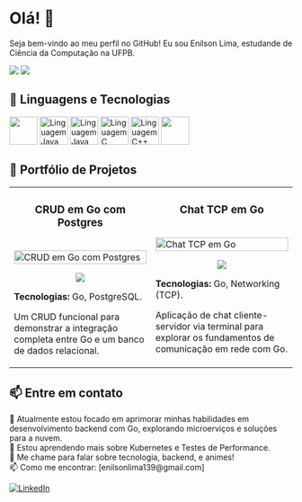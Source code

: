 # Olá! 👋

Seja bem-vindo ao meu perfil no GitHub! Eu sou Enilson Lima, estudande de Ciência da Computação na UFPB.

<div>
  <img src="https://github-readme-stats.vercel.app/api?username=enilsonn&theme=github_dark&show_icons=true&rank_icon=github&hide_border=true&cache_seconds=1&include_all_commits=true" />
  <img src="https://github-readme-stats.vercel.app/api/top-langs/?username=enilsonn&layout=compact&theme=github_dark&hide_border=true&cache_seconds=1" />

## 🔧 Linguagens e Tecnologias

<div>
  <img src="https://cdn.jsdelivr.net/gh/devicons/devicon@latest/icons/go/go-original.svg" width="50" height="50" />
  <img src="https://cdn.jsdelivr.net/gh/devicons/devicon@latest/icons/docker/docker-original-wordmark.svg" alt="Linguagem Java" width="50" height="50" />
  <img src="https://cdn.jsdelivr.net/gh/devicons/devicon@latest/icons/kubernetes/kubernetes-plain-wordmark.svg" alt="Linguagem Java" width="50" height="50" />
  <img src="https://cdn.jsdelivr.net/gh/devicons/devicon/icons/c/c-original.svg" alt="Linguagem C" width="50" height="50" />
  <img src="https://cdn.jsdelivr.net/gh/devicons/devicon@latest/icons/cplusplus/cplusplus-original.svg" alt="Linguagem C++" width="50" height="50" />
  <img src="https://cdn.jsdelivr.net/gh/devicons/devicon@latest/icons/python/python-original.svg" width="50" height="50" />   
</div>

## 🚀 Portfólio de Projetos

<table width="100%">
  <tr>
    <td width="50%" valign="top">
      <h3 align="center">CRUD em Go com Postgres</h3>
      <br />
      <a href="https://github.com/Enilsonn/CRUD-Postgres" target="_blank">
        <img src="https://user-images.githubusercontent.com/25181517/183891303-37b3f9f2-3919-4977-827c-142cf4313840.png" width="100%" alt="CRUD em Go com Postgres"/>
      </a>
      <br />
      <p align="center">
        <a href="https://github.com/Enilsonn/CRUD-Postgres" target="_blank">
          <img src="https://img.shields.io/badge/C%C3%B3digo-181717?style=for-the-badge&logo=github&logoColor=white" />
        </a>
      </p>
      <p><strong>Tecnologias:</strong> Go, PostgreSQL.</p>
      <p>Um CRUD funcional para demonstrar a integração completa entre Go e um banco de dados relacional.</p>
    </td>
    
  <td width="50%" valign="top">
      <h3 align="center">Chat TCP em Go</h3>
      <br />
      <a href="https://github.com/Enilsonn/Chat-TCP-Go" target="_blank">
        <img src="https://user-images.githubusercontent.com/25181517/183891303-37b3f9f2-3919-4977-827c-142cf4313840.png" width="100%" alt="Chat TCP em Go"/>
      </a>
      <br />
      <p align="center">
        <a href="https://github.com/Enilsonn/Chat-TCP-Go" target="_blank">
          <img src="https://img.shields.io/badge/C%C3%B3digo-181717?style=for-the-badge&logo=github&logoColor=white" />
        </a>
      </p>
      <p><strong>Tecnologias:</strong> Go, Networking (TCP).</p>
      <p>Aplicação de chat cliente-servidor via terminal para explorar os fundamentos de comunicação em rede com Go.</p>
    </td>
  </tr>
</table>


## 📫 Entre em contato

<p>
  🔭 Atualmente estou focado em aprimorar minhas habilidades em desenvolvimento backend com Go, explorando microerviços e soluções para a nuvem.<br>
  🌱 Estou aprendendo mais sobre Kubernetes e Testes de Performance.<br>
  💬 Me chame para falar sobre tecnologia, backend, e animes!<br>
  📫 Como me encontrar: [enilsonlima139@gmail.com]
</p>

<div>
  <a href="https://www.linkedin.com/in/enilson-lima-944532140/">
    <img src="https://img.shields.io/badge/linkedin-%230077B5.svg?style=for-the-badge&logo=linkedin&logoColor=white" alt="LinkedIn" />
  </a>
</div>


<!--
**Enilsonn/Enilsonn** is a ✨ _special_ ✨ repository because its `README.md` (this file) appears on your GitHub profile.

Here are some ideas to get you started:

- 🔭 I’m currently working on ...
- 🌱 I’m currently learning ...
- 👯 I’m looking to collaborate on ...
- 🤔 I’m looking for help with ...
- 💬 Ask me about ...
- 📫 How to reach me: ...
- 😄 Pronouns: ...
- ⚡ Fun fact: ...
-->
